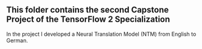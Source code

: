 ## This folder contains the second Capstone Project of the TensorFlow 2 Specialization

 In the project I developed a Neural Translation Model (NTM) from English to German.
